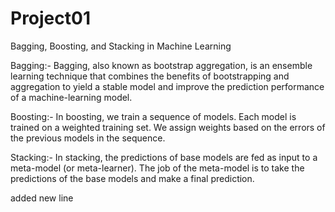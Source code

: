# Project01

Bagging, Boosting, and Stacking in Machine Learning

Bagging:- Bagging, also known as bootstrap aggregation, is an ensemble learning technique that combines the benefits of bootstrapping and aggregation to yield a stable model and improve the prediction performance of a machine-learning model.

Boosting:- In boosting, we train a sequence of models. Each model is trained on a weighted training set. We assign weights based on the errors of the previous models in the sequence. 

Stacking:- In stacking, the predictions of base models are fed as input to a meta-model (or meta-learner). The job of the meta-model is to take the predictions of the base models and make a final prediction.

added new line

